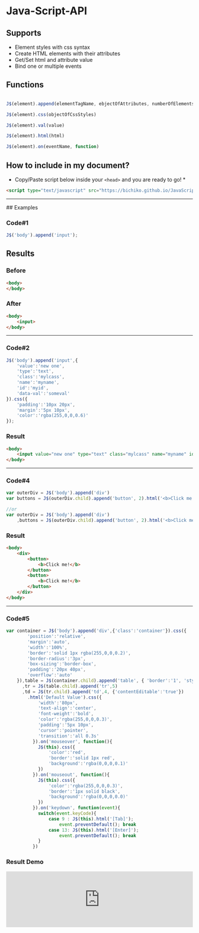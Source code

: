 # Java-Script-API

## Supports

* Element styles with css syntax
* Create HTML elements with their attributes
* Get/Set html and attribute value
* Bind one or multiple events

## Functions

```javascript

J$(element).append(elementTagName, ebjectOfAttributes, numberOfElements)

J$(element).css(objectOfCssStyles)

J$(element).val(value)

J$(element).html(html)

J$(element).on(eventName, function)

```


## How to include in my document?
* Copy/Paste script below inside your `<head>` and you are ready to go! *
```html
<script type="text/javascript" src="https://bichiko.github.io/JavaScript-API/script.js"></script>
```

<hr>
## Examples

### Code#1
```javascript
J$('body').append('input');
```

## Results

### Before
```html
<body>
</body>
```

### After
```html
<body>
	<input>
</body>
```
<hr>

### Code#2
```javascript
J$('body').append('input',{
	'value':'new one',
	'type':'text',
	'class':'mylcass',
	'name':'myname',
	'id':'myid',
	'data-val':'someval'
}).css({
	'padding':'10px 20px',
	'margin':'5px 10px',
	'color':'rgba(255,0,0,0.6)'
});
```


### Result
```html
<body>
	<input value="new one" type="text" class="mylcass" name="myname" id="myid" data-val="someval" style="padding: 10px 20px; margin: 5px 10px; color: rgba(255, 0, 0, 0.6);">
</body>
```

<hr>

### Code#4
```javascript
var outerDiv = J$('body').append('div')
var buttons = J$(outerDiv.child).append('button', 2).html('<b>Click me!</b>')

//or
var outerDiv = J$('body').append('div')
	,buttons = J$(outerDiv.child).append('button', 2).html('<b>Click me!</b>')
```


### Result
```html
<body>
	<div>
		<button>
			<b>Click me!</b>
		</button>
		<button>
			<b>Click me!</b>
		</button>
	</div>
</body>
```



<hr>

### Code#5
```javascript
var container = J$('body').append('div',{'class':'container'}).css({
		'position':'relative',
		'margin':'auto',
		'width':'100%',
		'border':'solid 1px rgba(255,0,0,0.2)',
		'border-radius':'3px',
		'box-sizing':'border-box',
		'padding':'20px 40px',
		'overflow':'auto'
	}),table = J$(container.child).append('table', { 'border':'1', 'style':'width:100%;' })
	  ,tr = J$(table.child).append('tr',5)
	  ,td = J$(tr.child).append('td',4, {'contentEditable':'true'})
	  	.html('Default Value').css({
		  	'width':'80px',
		  	'text-align':'center',
		  	'font-weight':'bold',
		  	'color':'rgba(255,0,0,0.3)',
		  	'padding':'5px 10px',
		  	'cursor':'pointer',
		  	'transition':'all 0.3s'
		  }).on('mouseover', function(){
		  	J$(this).css({
		  		'color':'red',
		  		'border':'solid 1px red',
		  		'background':'rgba(0,0,0,0.1)'
		  	})
		  }).on('mouseout', function(){
		  	J$(this).css({
		  		'color':'rgba(255,0,0,0.3)',
		  		'border':'1px solid black',
		  		'background':'rgba(0,0,0,0.0)'
		  	})
		  }).on('keydown', function(event){
		  	switch(event.keyCode){
		  		case 9 : J$(this).html('[Tab]');
		  			event.preventDefault(); break
		  		case 13: J$(this).html('[Enter]');
		  			event.preventDefault(); break
		  	}
		  })
```


### Result Demo
<iframe src="https://bichiko.github.io/JavaScript-API/demo.html" style="width:100%;" frameborder="0" ></iframe>